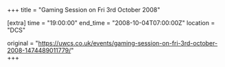 +++
title = "Gaming Session on Fri 3rd October 2008"

[extra]
time = "19:00:00"
end_time = "2008-10-04T07:00:00Z"
location = "DCS"

original = "https://uwcs.co.uk/events/gaming-session-on-fri-3rd-october-2008-1474489011779/"    
+++



